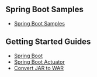 ## Spring Boot Samples

* [Spring Boot Samples]({{site.github}}/tree/master/spring-boot-samples)

## Getting Started Guides

* [Spring Boot]({{site.main_site_url}}/guides/gs/spring-boot)
* [Spring Boot Actuator]({{site.main_site_url}}/guides/gs/actuator-service)
* [Convert JAR to WAR]({{site.main_site_url}}/guides/gs/convert-jar-to-war)
